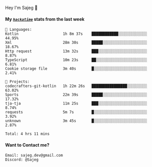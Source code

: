 Hey I'm Sajeg 👋

#### My [_`hackatime`_](https://hackatime.hackclub.com) stats from the last week

```text
💾 Languages:
Kotlin                    1h 8m 37s    ████████████░░░░░░░░░░░░░  44.95%
Xml                       28m 30s      █████░░░░░░░░░░░░░░░░░░░░  18.67%
Http request              13m 32s      ███░░░░░░░░░░░░░░░░░░░░░░  8.87%
TypeScript                10m 23s      ██░░░░░░░░░░░░░░░░░░░░░░░  6.81%
Cookie storage file       3m 40s       █░░░░░░░░░░░░░░░░░░░░░░░░  2.41%

💼 Projects:
codecrafters-git-kotlin   1h 22m 26s   ████████████████░░░░░░░░░  63.02%
Sports                    22m 39s      █████░░░░░░░░░░░░░░░░░░░░  17.32%
tja-tja                   11m 25s      ███░░░░░░░░░░░░░░░░░░░░░░  8.74%
requests                  5m 7s        █░░░░░░░░░░░░░░░░░░░░░░░░  3.92%
unknown                   3m 45s       █░░░░░░░░░░░░░░░░░░░░░░░░  2.87%

Total: 4 hrs 11 mins
```

#### Want to Contact me?

```text
Email: sajeg.dev@gmail.com
Discord: @Sajeg
```